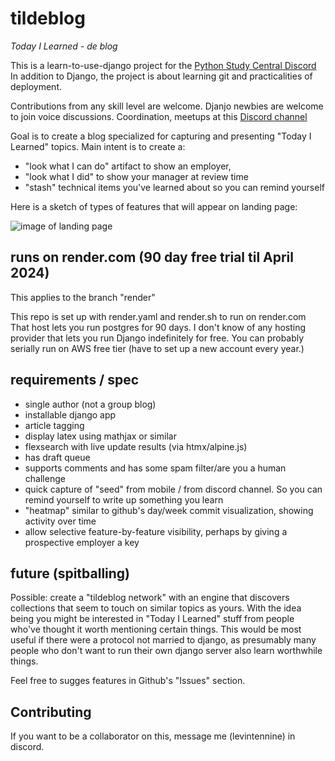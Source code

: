 # tildeblog
  *Today I Learned - de blog*

This is a learn-to-use-django project for the [Python Study Central Discord](https://discord.com/invite/6pVFMUEKxX)
In addition to Django, the project is about learning git and practicalities of deployment.

Contributions from any skill level are welcome.  Djanjo newbies are welcome to join
voice discussions.  Coordination, meetups at this [Discord channel](https://discord.com/channels/1200518276023848970/1207695235313049610)

Goal is to create a blog specialized for capturing and presenting "Today I Learned" topics.  Main intent is to create a:
 - "look what I can do" artifact to show an employer, 
 - "look what I did"  to show your manager at review time
 - "stash" technical items you've learned about so you can remind yourself

Here is a sketch of types of features that will appear on landing page:

![image of landing page](https://github.com/regularstuff/tildeblog/blob/main/sketch-landing-page.png)

## runs on render.com (90 day free trial til April 2024)

This applies to the branch "render"

This repo is set up with render.yaml and render.sh to run on render.com
That host lets you run postgres for 90 days. I don't know of any hosting provider 
that lets you run Django indefinitely for free.  You can probably serially run on AWS free
tier (have to set up a new account every year.)
 
## requirements / spec

 - single author (not a group blog)
 - installable django app
 - article tagging
 - display latex using mathjax or similar
 - flexsearch with live update results (via htmx/alpine.js)
 - has draft queue
 - supports comments and has some spam filter/are you a human challenge
 - quick capture of "seed" from mobile / from discord channel.  So you can remind yourself to write up something you learn
 - "heatmap" similar to github's day/week commit visualization, showing activity over time
 - allow selective feature-by-feature visibility, perhaps by giving a prospective employer a key 

## future (spitballing)

Possible: create a "tildeblog network"  with an engine that discovers collections that seem to
touch on similar topics as yours.  With the idea being you might be interested in "Today I Learned" stuff from people who've
thought it worth mentioning certain things.  This would be most useful if there were a protocol not married to django, as
presumably many people who don't want to run their own django server also learn worthwhile things.



Feel free to sugges features in Github's "Issues" section.
 
## Contributing

If you want to be a collaborator on this, message me (levintennine) in discord.





